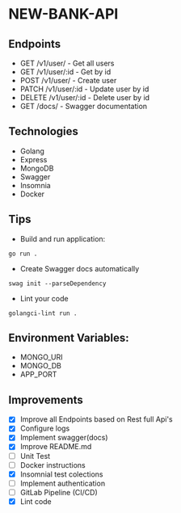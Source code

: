 # NEW-BANK-API

## Endpoints

* GET /v1/user/ - Get all users
* GET /v1/user/:id - Get by id
* POST /v1/user/ - Create user
* PATCH /v1/user/:id - Update user by id
* DELETE /v1/user/:id - Delete user by id
* GET /docs/ - Swagger documentation

## Technologies

* Golang
* Express
* MongoDB
* Swagger
* Insomnia
* Docker

## Tips

- Build and run application:
```
go run .
```

- Create Swagger docs automatically
```
swag init --parseDependency 
```
- Lint your code
```
golangci-lint run . 
```

## Environment Variables:
- MONGO_URI
- MONGO_DB
- APP_PORT

## Improvements

- [x] Improve all Endpoints based on Rest full Api's
- [x] Configure logs
- [x] Implement swagger(docs) 
- [x] Improve README.md
- [ ] Unit Test
- [ ] Docker instructions
- [x] Insomnial test colections
- [ ] Implement authentication
- [ ] GitLab Pipeline (CI/CD)
- [x] Lint code